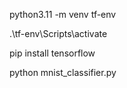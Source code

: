python3.11 -m venv tf-env

.\tf-env\Scripts\activate

pip install tensorflow

python mnist_classifier.py
